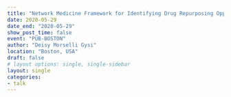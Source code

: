 ```yaml
---
title: "Network Medicine Framework for Identifying Drug Repurposing Opportunities for COVID-19"
date: 2020-05-29
date_end: "2020-05-29"
show_post_time: false
event: "PUB-BOSTON"
author: "Deisy Morselli Gysi"
location: "Boston, USA"
draft: false
# layout options: single, single-sidebar
layout: single
categories:
- talk
---
```

  
